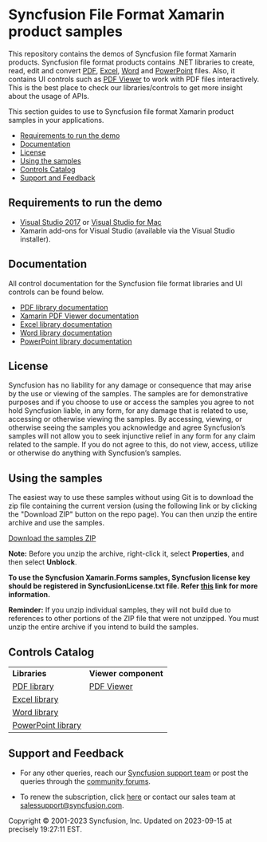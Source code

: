 ﻿# Syncfusion File Format Xamarin product samples 

This repository contains the demos of Syncfusion file format Xamarin products. Syncfusion file format products contains .NET libraries to create, read, edit and convert [PDF](https://www.syncfusion.com/pdf-framework/xamarin?utm_source=github&utm_medium=listing), [Excel](https://www.syncfusion.com/excel-framework/xamarin?utm_source=github&utm_medium=listing), [Word](https://www.syncfusion.com/word-framework/xamarin?utm_source=github&utm_medium=listing) and [PowerPoint](https://www.syncfusion.com/powerpoint-framework/xamarin?utm_source=github&utm_medium=listing) files. Also, it contains UI controls such as [PDF Viewer](https://www.syncfusion.com/xamarin-ui-controls/pdf-viewer?utm_source=github&utm_medium=listing) to work with PDF files interactively. This is the best place to check our libraries/controls to get more insight about the usage of APIs.

This section guides to use to Syncfusion file format Xamarin product samples in your applications.

* [Requirements to run the demo](#requirements-to-run-the-demo)
* [Documentation](#documentation)
* [License](#license)
* [Using the samples](#using-the-samples)
* [Controls Catalog](#controls-catalog)
* [Support and Feedback](#support-and-feedback)

## <a name="requirements-to-run-the-demo"></a>Requirements to run the demo ##

* [Visual Studio 2017](https://visualstudio.microsoft.com/downloads/) or [Visual Studio for Mac](https://visualstudio.microsoft.com/vs/mac/)
* Xamarin add-ons for Visual Studio (available via the Visual Studio installer).

## <a name="documentation"></a>Documentation ##

All control documentation for the Syncfusion file format libraries and UI controls can be found below. 
* [PDF library documentation](https://help.syncfusion.com/file-formats/pdf/overview?cs-save-lang=1&cs-lang=xamarin)
* [Xamarin PDF Viewer documentation](https://help.syncfusion.com/xamarin/sfpdfviewer/overview?utm_source=github&utm_medium=listing)
* [Excel library documentation](https://help.syncfusion.com/file-formats/xlsio/overview?cs-save-lang=1&cs-lang=xamarin)
* [Word library documentation](https://help.syncfusion.com/file-formats/docio/overview?cs-save-lang=1&cs-lang=xamarin)
* [PowerPoint library documentation](https://help.syncfusion.com/file-formats/presentation/overview?cs-save-lang=1&cs-lang=xamarin)

## <a name="license"></a>License ##

Syncfusion has no liability for any damage or consequence that may arise by the use or viewing of the samples. The samples are for demonstrative purposes and if you choose to use or access the samples you agree to not hold Syncfusion liable, in any form, for any damage that is related to use, accessing or otherwise viewing the samples. By accessing, viewing, or otherwise seeing the samples you acknowledge and agree Syncfusion’s samples will not allow you to seek injunctive relief in any form for any claim related to the sample. If you do not agree to this, do not view, access, utilize or otherwise do anything with Syncfusion’s samples.

## <a name="using-the-samples"></a>Using the samples ##

The easiest way to use these samples without using Git is to download the zip file containing the current version (using the following link or by clicking the "Download ZIP" button on the repo page). You can then unzip the entire archive and use the samples.

[Download the samples ZIP](../../archive/master.zip)

**Note:** Before you unzip the archive, right-click it, select **Properties**, and then select **Unblock**. 

**To use the Syncfusion Xamarin.Forms samples, Syncfusion license key should be registered in SyncfusionLicense.txt file. Refer [this](https://www.syncfusion.com/kb/9002?utm_source=github&utm_medium=listing) link for more information.**

**Reminder:** If you unzip individual samples, they will not build due to references to other portions of the ZIP file that were not unzipped. You must unzip the entire archive if you intend to build the samples.

## <a name="controls-catalog"></a>Controls Catalog

<table>
  <tr>
    <td>
    <b>Libraries<b>
    </td>
	<td>
    <b>Viewer component<b>
    </td>
  </tr>
  <tr>
  <td>
    <a href="PDF/PDF/Samples">PDF library</a>
  </td>
  <td>
    <a href="PdfViewer/PdfViewer/Samples">PDF Viewer</a>
  </td>  
  </tr>  
  <tr>
  <td>
    <a href="XlsIO/XlsIO/Samples">Excel library</a>
  </td>
  <td/>
  </tr>  
  <tr>
  <td>
    <a href="DocIO/DocIO/Samples">Word library</a>
  </td>
  <td/>
  </tr>  
  <tr>
  <td>
    <a href="Presentation/Presentation/Samples">PowerPoint library</a>
  </td>
  <td/>
  </tr>
</table>

## <a name="support-and-feedback"></a>Support and Feedback ##

* For any other queries, reach our [Syncfusion support team](https://www.syncfusion.com/support/directtrac/incidents/newincident?utm_source=github&utm_medium=listing) or post the queries through the [community forums](https://www.syncfusion.com/forums?utm_source=github&utm_medium=listing).

* To renew the subscription, click [here](https://www.syncfusion.com/sales/products?utm_source=github&utm_medium=listing) or contact our sales team at <salessupport@syncfusion.com>.

<p>Copyright © 2001-2023 Syncfusion, Inc. Updated on 2023-09-15 at precisely 19:27:11 EST.</p>
